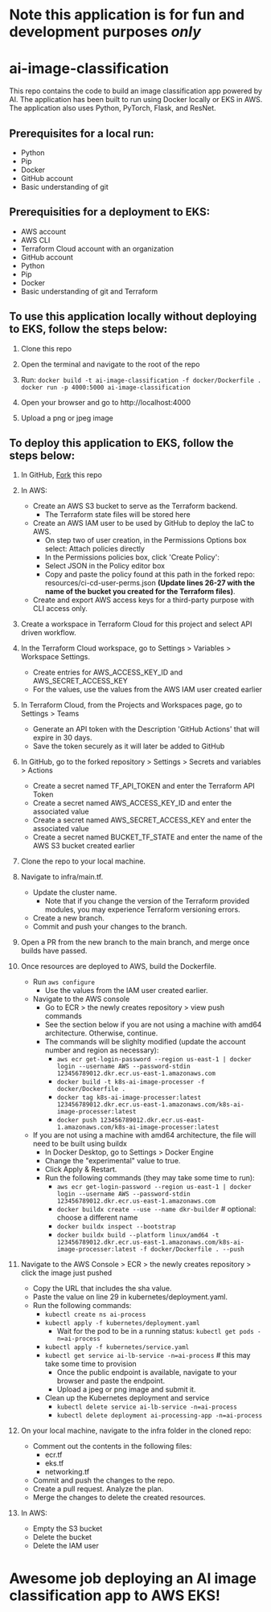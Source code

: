 # Note this application is for fun and development purposes ***only***

# ai-image-classification

This repo contains the code to build an image classification app powered by AI. The application has been built to run using Docker locally or EKS in AWS. The application also uses Python, PyTorch, Flask, and ResNet.

## Prerequisites for a local run:
- Python
- Pip
- Docker
- GitHub account
- Basic understanding of git

## Prerequisities for a deployment to EKS:
- AWS account
- AWS CLI
- Terraform Cloud account with an organization
- GitHub account
- Python
- Pip
- Docker
- Basic understanding of git and Terraform

## To use this application locally without deploying to EKS, follow the steps below:

1. Clone this repo

2. Open the terminal and navigate to the root of the repo

3. Run: 
```docker build -t ai-image-classification -f docker/Dockerfile .```
```docker run -p 4000:5000 ai-image-classification```

4. Open your browser and go to http://localhost:4000

5. Upload a png or jpeg image


## To deploy this application to EKS, follow the steps below:

1. In GitHub, [Fork](https://docs.github.com/en/pull-requests/collaborating-with-pull-requests/working-with-forks/fork-a-repo) this repo

2. In AWS:
    - Create an AWS S3 bucket to serve as the Terraform backend. 
        - The Terraform state files will be stored here
    - Create an AWS IAM user to be used by GitHub to deploy the IaC to AWS. 
        - On step two of user creation, in the Permissions Options box select: Attach policies directly
        - In the Permissions policies box, click 'Create Policy':
        - Select JSON in the Policy editor box
        - Copy and paste the policy found at this path in the forked repo: resources/ci-cd-user-perms.json **(Update lines 26-27 with the name of the bucket you created for the Terraform files)**. 
    - Create and export AWS access keys for a third-party purpose with CLI access only.
    

3. Create a workspace in Terraform Cloud for this project and select API driven workflow.

4. In the Terraform Cloud workspace, go to Settings > Variables > Workspace Settings. 
    - Create entries for AWS_ACCESS_KEY_ID and AWS_SECRET_ACCESS_KEY
    - For the values, use the values from the AWS IAM user created earlier

5. In Terraform Cloud, from the Projects and Workspaces page, go to Settings > Teams 
    - Generate an API token with the Description 'GitHub Actions' that will expire in 30 days.
    - Save the token securely as it will later be added to GitHub

6. In GitHub, go to the forked repository > Settings > Secrets and variables > Actions 
    - Create a secret named TF_API_TOKEN and enter the Terraform API Token
    - Create a secret named AWS_ACCESS_KEY_ID and enter the associated value
    - Create a secret named AWS_SECRET_ACCESS_KEY and enter the associated value
    - Create a secret named BUCKET_TF_STATE and enter the name of the AWS S3 bucket created earlier

7. Clone the repo to your local machine.

8. Navigate to infra/main.tf.
    - Update the cluster name.
        - Note that if you change the version of the Terraform provided modules, you may experience Terraform versioning errors.
    - Create a new branch.
    - Commit and push your changes to the branch.

9. Open a PR from the new branch to the main branch, and merge once builds have passed.

10. Once resources are deployed to AWS, build the Dockerfile.
    - Run ```aws configure```
        - Use the values from the IAM user created earlier.
    - Navigate to the AWS console
        - Go to ECR > the newly creates repository > view push commands
        - See the section below if you are not using a machine with amd64 architecture. Otherwise, continue.
        - The commands will be slighlty modified (update the account number and region as necessary):
            - ```aws ecr get-login-password --region us-east-1 | docker login --username AWS --password-stdin 123456789012.dkr.ecr.us-east-1.amazonaws.com```
            - ```docker build -t k8s-ai-image-processer -f docker/Dockerfile .```
            - ```docker tag k8s-ai-image-processer:latest 123456789012.dkr.ecr.us-east-1.amazonaws.com/k8s-ai-image-processer:latest```
            - ```docker push 123456789012.dkr.ecr.us-east-1.amazonaws.com/k8s-ai-image-processer:latest```
    - If you are not using a machine with amd64 architecture, the file will need to be built using buildx
        - In Docker Desktop, go to Settings > Docker Engine 
        - Change the "experimental" value to true.
        - Click Apply & Restart.
        - Run the following commands (they may take some time to run):
            - ```aws ecr get-login-password --region us-east-1 | docker login --username AWS --password-stdin 123456789012.dkr.ecr.us-east-1.amazonaws.com```
            - ```docker buildx create --use --name dkr-builder``` # optional: choose a different name 
            - ```docker buildx inspect --bootstrap```
            - ```docker buildx build --platform linux/amd64 -t 123456789012.dkr.ecr.us-east-1.amazonaws.com/k8s-ai-image-processer:latest -f docker/Dockerfile . --push```

11. Navigate to the AWS Console > ECR > the newly creates repository > click the image just pushed
    - Copy the URL that includes the sha value. 
    - Paste the value on line 29 in kubernetes/deployment.yaml.
    - Run the following commands:
        - ```kubectl create ns ai-process```
        - ```kubectl apply -f kubernetes/deployment.yaml```
            - Wait for the pod to be in a running status: ```kubectl get pods -n=ai-process```
        - ```kubectl apply -f kubernetes/service.yaml```
        - ```kubectl get service ai-lb-service -n=ai-process``` # this may take some time to provision
            - Once the public endpoint is available, navigate to your browser and paste the endpoint.
            - Upload a jpeg or png image and submit it.
        - Clean up the Kubernetes deployment and service
            - ```kubectl delete service ai-lb-service -n=ai-process```
            - ```kubectl delete deployment ai-processing-app -n=ai-process```

12. On your local machine, navigate to the infra folder in the cloned repo:
    - Comment out the contents in the following files:
        - ecr.tf
        - eks.tf
        - networking.tf
    - Commit and push the changes to the repo.
    - Create a pull request. Analyze the plan.
    - Merge the changes to delete the created resources.

13. In AWS:
    - Empty the S3 bucket
    - Delete the bucket
    - Delete the IAM user

# Awesome job deploying an AI image classification app to AWS EKS! 




